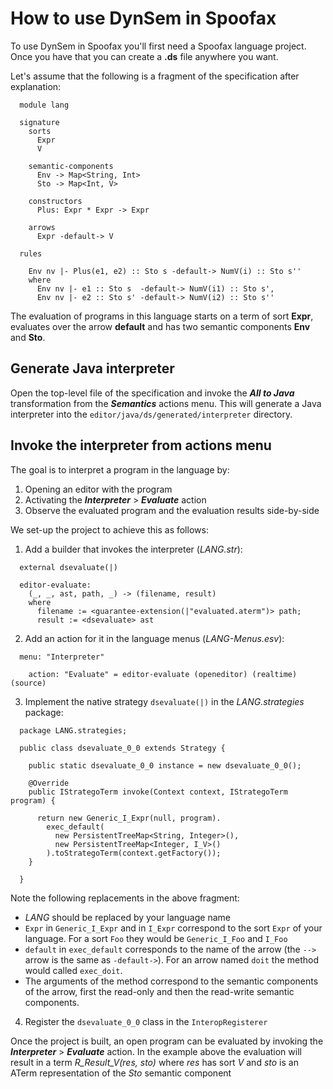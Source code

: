 # How to use DynSem in Spoofax

To use DynSem in Spoofax you'll first need a Spoofax language project. Once you have that you can create a **.ds** file anywhere you want.

Let's assume that the following is a fragment of the specification after explanation:

```
  module lang

  signature
    sorts
      Expr
      V

    semantic-components
      Env -> Map<String, Int>
      Sto -> Map<Int, V>

    constructors
      Plus: Expr * Expr -> Expr

    arrows
      Expr -default-> V

  rules

    Env nv |- Plus(e1, e2) :: Sto s -default-> NumV(i) :: Sto s''
    where
      Env nv |- e1 :: Sto s  -default-> NumV(i1) :: Sto s',
      Env nv |- e2 :: Sto s' -default-> NumV(i2) :: Sto s''

```

The evaluation of programs in this language starts on a term of sort **Expr**, evaluates over the arrow **default** and has two semantic components **Env** and **Sto**.

## Generate Java interpreter

Open the top-level file of the specification and invoke the ***All to Java*** transformation from the ***Semantics*** actions menu. This will generate a Java interpreter into the `editor/java/ds/generated/interpreter` directory.

## Invoke the interpreter from actions menu

The goal is to interpret a program in the language by:

1. Opening an editor with the program
2. Activating the ***Interpreter*** > ***Evaluate*** action
3. Observe the evaluated program and the evaluation results side-by-side

We set-up the project to achieve this as follows:

1. Add a builder that invokes the interpreter (*LANG.str*):
```
  external dsevaluate(|)

  editor-evaluate:
    (_, _, ast, path, _) -> (filename, result)
    where
      filename := <guarantee-extension(|"evaluated.aterm")> path;
      result := <dsevaluate> ast
```
2. Add an action for it in the language menus (*LANG-Menus.esv*):
```
  menu: "Interpreter"

    action: "Evaluate" = editor-evaluate (openeditor) (realtime) (source)
```
3. Implement the native strategy `dsevaluate(|)` in the *LANG.strategies* package:
```
  package LANG.strategies;

  public class dsevaluate_0_0 extends Strategy {

    public static dsevaluate_0_0 instance = new dsevaluate_0_0();

    @Override
    public IStrategoTerm invoke(Context context, IStrategoTerm program) {

      return new Generic_I_Expr(null, program).
        exec_default(
          new PersistentTreeMap<String, Integer>(),
          new PersistentTreeMap<Integer, I_V>()
        ).toStrategoTerm(context.getFactory());
    }

  }
```
Note the following replacements in the above fragment:
  * *LANG* should be replaced by your language name
  * `Expr` in `Generic_I_Expr` and in `I_Expr` correspond to the sort `Expr` of your language. For a sort `Foo` they would be `Generic_I_Foo` and `I_Foo`
  * `default` in `exec_default` corresponds to the name of the arrow (the `-->` arrow is the same as `-default->`). For an arrow named `doit` the method would called `exec_doit`.
  * The arguments of the method correspond to the semantic components of the arrow, first the read-only and then the read-write semantic components.
4. Register the `dsevaluate_0_0` class in the `InteropRegisterer`

Once the project is built, an open program can be evaluated by invoking the ***Interpreter*** > ***Evaluate*** action. In the example above the evaluation will result in a term *R_Result_V(res, sto)* where *res* has sort *V* and *sto* is an ATerm representation of the *Sto* semantic component
